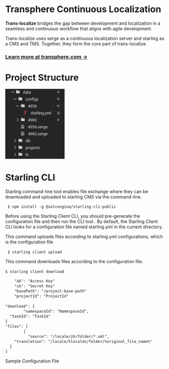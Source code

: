 # Transphere Continuous Localization


**Trans-localize**  bridges the gap between development and localization in a seamless
and continuous workflow that aligns with agile development.

Trans-localize uses serge as a continuous localization server and starling as
a CMS and TMS. Together, they form the core part of trans-localize.



### [Learn more at transphere.com &rarr;](https://www.transphere.com/)

# Project Structure

![img_1.png](img_1.png)

# Starling CLI
Starling command-line tool enables file exchange where they can be downloaded and uploaded to starling CMS via the command-line.

     $ npm install -g @volcengine/starling-cli-public

Before using the Starling Client CLI, you should pre-generate the configuration file and then run the CLI tool . By default, the Starling Client CLI looks for a configuration file named starling.yml in the current directory.

This command uploads files according to starling.yml configurations, which is the configuration file

   ``` $ starling client upload```

This command downloads files according to the configuration file.

```$ starling client download```

        "ak": "Access Key"
        "sk": "Secret Key"
        "basePath": "/project-base-path"
        "projectId": "ProjectId"
    
    "download": {
            "namespaceId": "NamespaceId",
      "taskId": "TaskId"
    }
    "files": [
            {
              "source": "/locale/zh/folder/*.xml",
        "translation": "/locale/%locale%/folder/%original_file_name%"
      }
    ]
Sample Configuration File